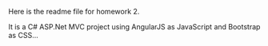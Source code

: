 Here is the readme file for homework 2.

It is a C# ASP.Net MVC project using AngularJS as JavaScript and Bootstrap as CSS...
